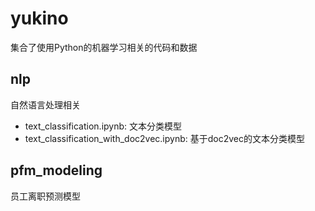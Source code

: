 # yukino

集合了使用Python的机器学习相关的代码和数据

## nlp
自然语言处理相关

- text_classification.ipynb: 文本分类模型
- text_classification_with_doc2vec.ipynb: 基于doc2vec的文本分类模型

## pfm_modeling
员工离职预测模型
